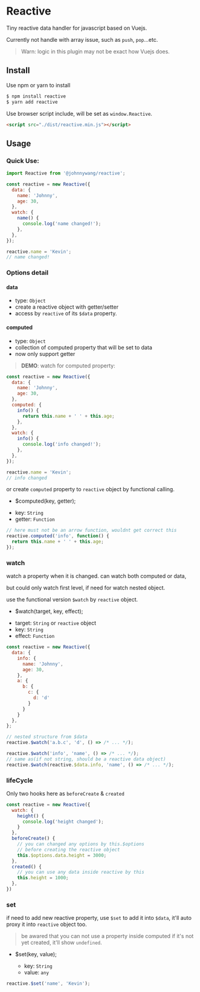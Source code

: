# Reactive

Tiny reactive data handler for javascript based on Vuejs.

Currently not handle with array issue, such as `push`, `pop`...etc.

> Warn: logic in this plugin may not be exact how Vuejs does.


## Install

Use npm or yarn to install

``` bash
$ npm install reactive
$ yarn add reactive
```

Use browser script include, will be set as `window.Reactive`.

``` html
<script src="./dist/reactive.min.js"></script>
```


## Usage

### Quick Use:

```js
import Reactive from '@johnnywang/reactive';

const reactive = new Reactive({
  data: {
    name: 'Johnny',
    age: 30,
  },
  watch: {
    name() {
      console.log('name changed!');
    },
  },
});

reactive.name = 'Kevin';
// name changed!
```


### Options detail

#### data

  - type: `Object`
  - create a reactive object with getter/setter
  - access by `reactive` of its `$data` property.


#### computed

  - type: `Object`
  - collection of computed property that will be set to data
  - now only support getter

> **DEMO**: watch for computed property:

```js
const reactive = new Reactive({
  data: {
    name: 'Johnny',
    age: 30,
  },
  computed: {
    info() {
      return this.name + ' ' + this.age;
    },
  },
  watch: {
    info() {
      console.log('info changed!');
    },
  },
});

reactive.name = 'Kevin';
// info changed
```

or create `computed` property to `reactive` object by functional calling.

 - $computed(key, getter);

  * key: `String`
  * getter: `Function`

```js
// here must not be an arrow function, wouldnt get correct this
reactive.computed('info', function() {
  return this.name + ' ' + this.age;
});
```


### watch

watch a property when it is changed. can watch both computed or data,

but could only watch first level, if need for watch nested object.

use the functional version `$watch` by `reactive` object.

 - $watch(target, key, effect);

  * target: `String` or `reactive` object
  * key: `String`
  * effect: `Function`

```javascript
const reactive = new Reactive({
  data: {
    info: {
      name: 'Johnny',
      age: 30,
    },
    a: {
      b: {
        c: {
          d: 'd'
        }
      }
    }
  },
};

// nested structure from $data
reactive.$watch('a.b.c', 'd', () => /* ... */);

reactive.$watch('info', 'name', () => /* ... */);
// same as(if not string, should be a reactive data object)
reactive.$watch(reactive.$data.info, 'name', () => /* ... */);
```


### lifeCycle

Only two hooks here as `beforeCreate` & `created`

```js
const reactive = new Reactive({
  watch: {
    height() {
      console.log('height changed');
    }
  },
  beforeCreate() {
    // you can changed any options by this.$options
    // before creating the reactive object
    this.$options.data.height = 3000;
  },
  created() {
    // you can use any data inside reactive by this
    this.height = 1000;
  },
})
```


### set

if need to add new reactive property, use `$set` to add it into `$data`,
it'll auto proxy it into `reactive` object too.

> be awared that you can not use a property inside computed if it's not yet created, it'll show `undefined`.

- $set(key, value);

  * key: `String`
  * value: `any`

```js
reactive.$set('name', 'Kevin');
```
